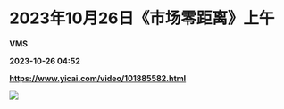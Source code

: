 # 2023年10月26日《市场零距离》上午
**VMS**

**2023-10-26 04:52**

**https://www.yicai.com/video/101885582.html**

![](http://imgcdn.yicai.com/vms-new/2023/10/ee10df9a-0db3-4187-b085-0b809c1f4ba6.jpg)